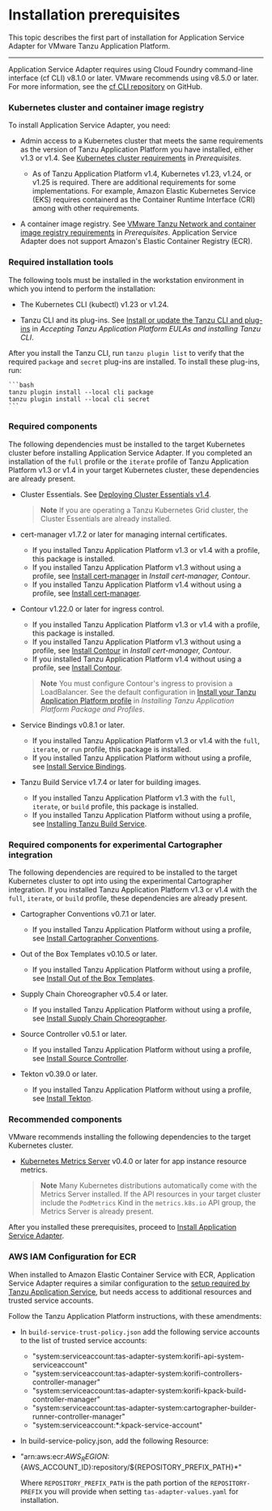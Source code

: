 # Installation prerequisites

This topic describes the first part of installation for Application Service Adapter for VMware Tanzu Application Platform.

----

Application Service Adapter requires using Cloud Foundry command-line interface (cf CLI) v8.1.0 or later. VMware recommends using v8.5.0 or later.
For more information, see the [cf CLI repository](https://github.com/cloudfoundry/cli) on GitHub.

### <a id="kubernetes-cluster-image-registry"></a>Kubernetes cluster and container image registry

To install Application Service Adapter, you need:

* Admin access to a Kubernetes cluster that meets the same requirements as the version of Tanzu Application Platform you have installed, either v1.3 or v1.4. See [Kubernetes cluster requirements](https://docs.vmware.com/en/VMware-Tanzu-Application-Platform/1.4/tap/prerequisites.html#kubernetes-cluster-requirements-3) in _Prerequisites_.
  * As of Tanzu Application Platform v1.4, Kubernetes v1.23, v1.24, or v1.25 is required. There are additional requirements for some implementations. For example, Amazon Elastic Kubernetes Service (EKS) requires containerd as the Container Runtime Interface (CRI) among with other requirements.

* A container image registry. See [VMware Tanzu Network and container image registry requirements](https://docs.vmware.com/en/VMware-Tanzu-Application-Platform/1.4/tap/prerequisites.html#vmware-tanzu-network-and-container-image-registry-requirements-0) in _Prerequisites_. Application Service Adapter does not support Amazon's Elastic Container Registry (ECR).

### <a id="required-installation-tools"></a>Required installation tools

The following tools must be installed in the workstation environment in which you intend to perform the installation:

* The Kubernetes CLI (kubectl) v1.23 or v1.24.

* Tanzu CLI and its plug-ins. See [Install or update the Tanzu CLI and plug-ins](https://docs.vmware.com/en/VMware-Tanzu-Application-Platform/1.4/tap/install-tanzu-cli.html#install-or-update-the-tanzu-cli-and-plugins-3) in _Accepting Tanzu Application Platform EULAs and installing Tanzu CLI_.

After you install the Tanzu CLI, run `tanzu plugin list` to verify that the required `package` and `secret` plug-ins are installed. To install these plug-ins, run:

    ```bash
    tanzu plugin install --local cli package
    tanzu plugin install --local cli secret
    ```

### <a id="required-components"></a>Required components

The following dependencies must be installed to the target Kubernetes cluster before installing Application Service Adapter. If you completed an installation of the `full` profile or the `iterate` profile of Tanzu Application Platform v1.3 or v1.4 in your target Kubernetes cluster, these dependencies are already present.

* Cluster Essentials. See [Deploying Cluster Essentials v1.4](https://docs.vmware.com/en/Cluster-Essentials-for-VMware-Tanzu/1.4/cluster-essentials/deploy.html).
   > **Note** If you are operating a Tanzu Kubernetes Grid cluster, the Cluster Essentials are already installed.

* cert-manager v1.7.2 or later for managing internal certificates.
   * If you installed Tanzu Application Platform v1.3 or v1.4 with a profile, this package is installed.
   * If you installed Tanzu Application Platform v1.3 without using a profile, see [Install cert-manager](https://docs.vmware.com/en/VMware-Tanzu-Application-Platform/1.3/tap/GUID-cert-mgr-contour-fcd-install-cert-mgr.html#install-certmanager-1) in _Install cert-manager, Contour_.
   * If you installed Tanzu Application Platform v1.4 without using a profile, see [Install cert-manager](https://docs.vmware.com/en/VMware-Tanzu-Application-Platform/1.4/tap/cert-manager-install.html).

* Contour v1.22.0 or later for ingress control.
   * If you installed Tanzu Application Platform v1.3 or v1.4 with a profile, this package is installed.
   * If you installed Tanzu Application Platform v1.3 without using a profile, see [Install Contour](https://docs.vmware.com/en/VMware-Tanzu-Application-Platform/1.3/tap/GUID-cert-mgr-contour-fcd-install-cert-mgr.html#install-contour-2) in _Install cert-manager, Contour_.
   * If you installed Tanzu Application Platform v1.4 without using a profile, see [Install Contour](https://docs.vmware.com/en/VMware-Tanzu-Application-Platform/1.4/tap/contour-install.html).
   > **Note** You must configure Contour's ingress to provision a LoadBalancer. See the default configuration in [Install your Tanzu Application Platform profile](https://docs.vmware.com/en/VMware-Tanzu-Application-Platform/1.3/tap/GUID-install.html#install-your-tanzu-application-platform-profile-1) in _Installing Tanzu Application Platform Package and Profiles_.

* Service Bindings v0.8.1 or later.
   * If you installed Tanzu Application Platform v1.3 or v1.4 with the `full`, `iterate`, or `run` profile, this package is installed.
   * If you installed Tanzu Application Platform without using a profile, see [Install Service Bindings](https://docs.vmware.com/en/VMware-Tanzu-Application-Platform/1.4/tap/service-bindings-install-service-bindings.html).

* Tanzu Build Service v1.7.4 or later for building images.
   * If you installed Tanzu Application Platform v1.3 with the `full`, `iterate`, or `build` profile, this package is installed.
   * If you installed Tanzu Application Platform without using a profile, see [Installing Tanzu Build Service](https://docs.vmware.com/en/VMware-Tanzu-Application-Platform/1.4/tap/tanzu-build-service-install-tbs.html).

### <a id="required-components-cartographer"></a>Required components for experimental Cartographer integration

The following dependencies are required to be installed to the target Kubernetes cluster to opt into using the experimental Cartographer integration. If you installed Tanzu Application Platform v1.3 or v1.4 with the `full`, `iterate`, or `build` profile, these dependencies are already present.

* Cartographer Conventions v0.7.1 or later.
  * If you installed Tanzu Application Platform without using a profile, see [Install Cartographer Conventions](https://docs.vmware.com/en/VMware-Tanzu-Application-Platform/1.4/tap/cartographer-conventions-install-conv-service.html).

* Out of the Box Templates v0.10.5 or later.
   * If you installed Tanzu Application Platform without using a profile, see [Install Out of the Box Templates](https://docs.vmware.com/en/VMware-Tanzu-Application-Platform/1.4/tap/scc-install-ootb-templates.html).

* Supply Chain Choreographer v0.5.4 or later.
   * If you installed Tanzu Application Platform without using a profile, see [Install Supply Chain Choreographer](https://docs.vmware.com/en/VMware-Tanzu-Application-Platform/1.4/tap/scc-install-scc.html).

* Source Controller v0.5.1 or later.
   * If you installed Tanzu Application Platform without using a profile, see [Install Source Controller](https://docs.vmware.com/en/VMware-Tanzu-Application-Platform/1.4/tap/source-controller-install-source-controller.html).

* Tekton v0.39.0 or later.
   * If you installed Tanzu Application Platform without using a profile, see [Install Tekton](https://docs.vmware.com/en/VMware-Tanzu-Application-Platform/1.4/tap/tekton-install-tekton.html).

### <a id="recommended-components"></a>Recommended components

VMware recommends installing the following dependencies to the target Kubernetes cluster.

* [Kubernetes Metrics Server](https://github.com/kubernetes-sigs/metrics-server/) v0.4.0 or later for app instance resource metrics.
  > **Note** Many Kubernetes distributions automatically come with the Metrics Server installed. If the API resources in your target cluster include the `PodMetrics` Kind in the `metrics.k8s.io` API group, the Metrics Server is already present.

After you installed these prerequisites, proceed to [Install Application Service Adapter](install.md).

### <a id="ecr-configuration"></a>AWS IAM Configuration for ECR

When installed to Amazon Elastic Container Service with ECR, Application Service
Adapter requires a similar configuration to the [setup required by Tanzu
Application Service](https://docs.vmware.com/en/VMware-Tanzu-Application-Platform/1.4/tap/aws-resources.html#create-iam-roles-5),
but needs access to additional resources and trusted service accounts.

Follow the Tanzu Application Platform instructions, with these amendments:

* In `build-service-trust-policy.json` add the following service accounts to the
  list of trusted service accounts:
  * "system:serviceaccount:tas-adapter-system:korifi-api-system-serviceaccount"
  * "system:serviceaccount:tas-adapter-system:korifi-controllers-controller-manager"
  * "system:serviceaccount:tas-adapter-system:korifi-kpack-build-controller-manager"
  * "system:serviceaccount:tas-adapter-system:cartographer-builder-runner-controller-manager"
  * "system:serviceaccount:*:kpack-service-account"

* In build-service-policy.json, add the following Resource:
 * "arn:aws:ecr:${AWS_REGION}:${AWS_ACCOUNT_ID}:repository/${REPOSITORY_PREFIX_PATH}*"

   Where `REPOSITORY_PREFIX_PATH` is the path portion of the `REPOSITORY-PREFIX`
   you will provide when setting `tas-adapter-values.yaml` for installation.
